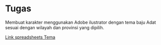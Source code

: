 # Tugas

Membuat karakter menggunakan Adobe ilustrator dengan tema baju Adat sesuai dengan wilayah dan provinsi yang dipilih.

[Link spreadsheets Tema](https://docs.google.com/spreadsheets/d/1c2f2LTFGhOjZQmWffnbv7dDUgSetllI9/edit?usp=sharing&ouid=104629362745809843284&rtpof=true&sd=true)
